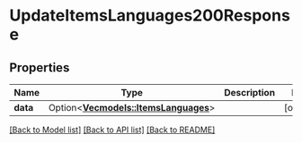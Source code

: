 # UpdateItemsLanguages200Response

## Properties

Name | Type | Description | Notes
------------ | ------------- | ------------- | -------------
**data** | Option<[**Vec<models::ItemsLanguages>**](ItemsLanguages.md)> |  | [optional]

[[Back to Model list]](../README.md#documentation-for-models) [[Back to API list]](../README.md#documentation-for-api-endpoints) [[Back to README]](../README.md)


